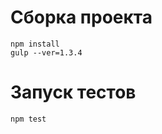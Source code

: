 Сборка проекта
===============

    npm install
    gulp --ver=1.3.4


Запуск тестов
===============

    npm test

   